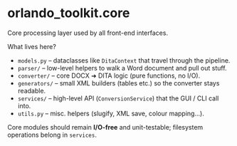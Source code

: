 # orlando_toolkit.core

Core processing layer used by all front-end interfaces.

What lives here?

* `models.py` – dataclasses like `DitaContext` that travel through the pipeline.
* `parser/` – low-level helpers to walk a Word document and pull out stuff.
* `converter/` – core DOCX ➜ DITA logic (pure functions, no I/O).
* `generators/` – small XML builders (tables etc.) so the converter stays readable.
* `services/` – high-level API (`ConversionService`) that the GUI / CLI call into.
* `utils.py` – misc. helpers (slugify, XML save, colour mapping…).

Core modules should remain **I/O-free** and unit-testable; filesystem operations belong in `services`. 